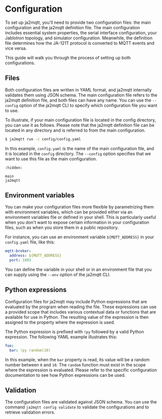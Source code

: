 # Configuration

To set up ja2mqtt, you'll need to provide two configuration files: the main configuration and the ja2mqtt definition file. The main configuration includes essential system properties, the serial interface configuration, your Jablotron topology, and simulator configuration. Meanwhile, the definition file determines how the JA-121T protocol is converted to MQTT events and vice versa.

This guide will walk you through the process of setting up both configurations.

## Files

Both configuration files are written in YAML format, and ja2mqtt internally validates them using JSON schema. The main configuration file refers to the ja2mqtt definition file, and both files can have any name. You can use the `--config` option of the ja2mqtt CLI to specify which configuration file you want to use.

To illustrate, if your main configuration file is located in the config directory, you can use it as follows. Please note that the ja2mqtt definition file can be located in any directory and is referred to from the main configuration.

```bash
$ ja2mqtt run -c config/config.yaml
```

In this example, `config.yaml` is the name of the main configuration file, and it is located in the `config` directory. The `--config` option specifies that we want to use this file as the main configuration.

```{toctree}
:hidden:

main
ja2mqtt
```

## Environment variables

You can make your configuration files more flexible by parametrizing them with environment variables, which can be provided either via an environment variables file or defined in your shell. This is particularly useful when you don't want to expose certain information in your configuration files, such as when you store them in a public repository.

For instance, you can use an environment variable `${MQTT_ADDRESS}` in your `config.yaml` file, like this:

```yaml
mqtt-broker:
  address: ${MQTT_ADDRESS}
  port: 1883
```

You can define the variable in your shell or in an environment file that you can supply using the `--env` option of the ja2mqtt CLI.

## Python expressions

Configuration files for ja2mqtt may include Python expressions that are evaluated by the program when reading the file. These expressions can use a provided scope that includes various contextual data or functions that are available for use in Python. The resulting value of the expression is then assigned to the property where the expression is used.

The Python expression is prefixed with `!py` followed by a valid Python expression. The following YAML example illustrates this:

```yaml
foo:
  bar: !py random(10)
```

In this example, when the `bar` property is read, its value will be a random number between `0` and `10`. The `random` function must exist in the scope where the expression is evaluated. Please refer to the specific configuration documentation to see how Python expressions can be used.

## Validation

The configuration files are validated against JSON schema. You can use the command `ja2mqtt config validate` to validate the configurations and to retrieve validation errors. 
